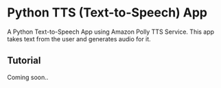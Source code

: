 # Python TTS (Text-to-Speech) App
A Python Text-to-Speech App using Amazon Polly TTS Service. This app takes text from the user and generates audio for it.

## Tutorial
Coming soon..
